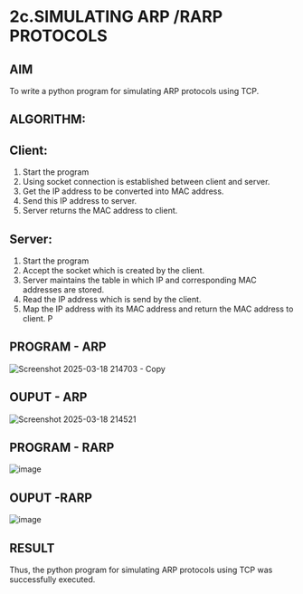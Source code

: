 # 2c.SIMULATING ARP /RARP PROTOCOLS
## AIM
To write a python program for simulating ARP protocols using TCP.
## ALGORITHM:
## Client:
1. Start the program
2. Using socket connection is established between client and server.
3. Get the IP address to be converted into MAC address.
4. Send this IP address to server.
5. Server returns the MAC address to client.
## Server:
1. Start the program
2. Accept the socket which is created by the client.
3. Server maintains the table in which IP and corresponding MAC addresses are
stored.
4. Read the IP address which is send by the client.
5. Map the IP address with its MAC address and return the MAC address to client.
P
## PROGRAM - ARP
![Screenshot 2025-03-18 214703 - Copy](https://github.com/user-attachments/assets/b78b778f-fda2-44bf-b922-a3eae0689199)

## OUPUT - ARP
![Screenshot 2025-03-18 214521](https://github.com/user-attachments/assets/9685f4be-5d4d-4933-b323-11e6146bf55b)

## PROGRAM - RARP
![image](https://github.com/user-attachments/assets/0cd658a9-4b9c-43cd-8107-07df688e444a)

## OUPUT -RARP
![image](https://github.com/user-attachments/assets/a7e94f7a-a44f-48a4-86bf-c2b11dc05bfc)

## RESULT
Thus, the python program for simulating ARP protocols using TCP was successfully 
executed.
